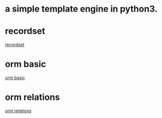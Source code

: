 
# a simple template engine in python3.


# recordset
[recordset](./_docs/recordset.md)

# orm basic
[orm basic](./_docs/orm_basic.md)

# orm relations
[orm relations](./_docs/orm_relations.md)
